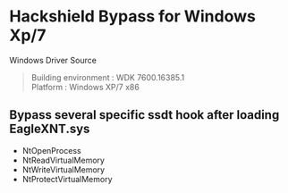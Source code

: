 # Hackshield Bypass for Windows Xp/7
Windows Driver Source
>Building environment : WDK 7600.16385.1 <br>
>Platform : Windows XP/7 x86

Bypass several specific ssdt hook after loading EagleXNT.sys
-
- NtOpenProcess
- NtReadVirtualMemory
- NtWriteVirtualMemory
- NtProtectVirtualMemory




